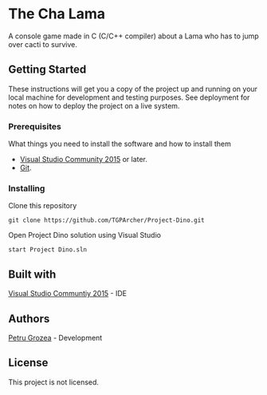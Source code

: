 # The Cha Lama
A console game made in C (C/C++ compiler) about a Lama who has to jump over cacti to survive.


## Getting Started
These instructions will get you a copy of the project up and running on your local machine for development and testing purposes. See deployment for notes on how to deploy the project on a live system.


### Prerequisites
What things you need to install the software and how to install them
* [Visual Studio Community 2015](https://www.visualstudio.com/downloads/) or later.
* [Git](https://git-scm.com/downloads).

### Installing
Clone this repository
```
git clone https://github.com/TGPArcher/Project-Dino.git
```
Open Project Dino solution using Visual Studio
```
start Project Dino.sln
```
## Built with
[Visual Studio Communtiy 2015](https://www.visualstudio.com/vs/community/) - IDE

## Authors
[Petru Grozea](https://github.com/TGPArcher) - Development

## License
This project is not licensed.
